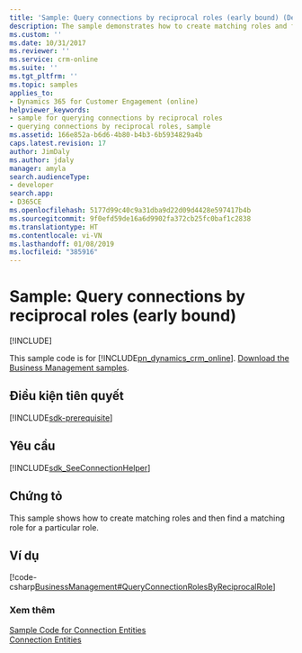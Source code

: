 ```yaml
---
title: 'Sample: Query connections by reciprocal roles (early bound) (Developer Guide for Dynamics 365 for Customer Engagement) | MicrosoftDocs'
description: The sample demonstrates how to create matching roles and find a atching for a particular role.
ms.custom: ''
ms.date: 10/31/2017
ms.reviewer: ''
ms.service: crm-online
ms.suite: ''
ms.tgt_pltfrm: ''
ms.topic: samples
applies_to:
- Dynamics 365 for Customer Engagement (online)
helpviewer_keywords:
- sample for querying connections by reciprocal roles
- querying connections by reciprocal roles, sample
ms.assetid: 166e852a-b6d6-4b80-b4b3-6b5934829a4b
caps.latest.revision: 17
author: JimDaly
ms.author: jdaly
manager: amyla
search.audienceType:
- developer
search.app:
- D365CE
ms.openlocfilehash: 5177d99c40c9a31dba9d22d09d4428e597417b4b
ms.sourcegitcommit: 9f0efd59de16a6d9902fa372cb25fc0baf1c2838
ms.translationtype: HT
ms.contentlocale: vi-VN
ms.lasthandoff: 01/08/2019
ms.locfileid: "385916"
---
```

# <a name="sample-query-connections-by-reciprocal-roles-early-bound"></a>Sample: Query connections by reciprocal roles (early bound)

[!INCLUDE[](../includes/cc_applies_to_update_9_0_0.md)]

This sample code is for [!INCLUDE[pn_dynamics_crm_online](../includes/pn-dynamics-crm-online.md)]. [Download the Business Management samples](https://code.msdn.microsoft.com/Business-Management-Samples-6a482e62).

## <a name="prerequisites"></a>Điều kiện tiên quyết
[!INCLUDE[sdk-prerequisite](../includes/sdk-prerequisite.md)]
  
## <a name="requirements"></a>Yêu cầu  
[!INCLUDE[sdk_SeeConnectionHelper](../includes/sdk-seeconnectionhelper.md)]
  
## <a name="demonstrates"></a>Chứng tỏ  
 This sample shows how to create matching roles and then find a matching role for a particular role.  
  
## <a name="example"></a>Ví dụ  
 [!code-csharp[BusinessManagement#QueryConnectionRolesByReciprocalRole](../snippets/csharp/CRMV8/businessmanagement/cs/queryconnectionrolesbyreciprocalrole.cs#queryconnectionrolesbyreciprocalrole)]  
  
### <a name="see-also"></a>Xem thêm  
 [Sample Code for Connection Entities](sample-code-connection-entities.md)   
 [Connection Entities](connection-entities.md)
